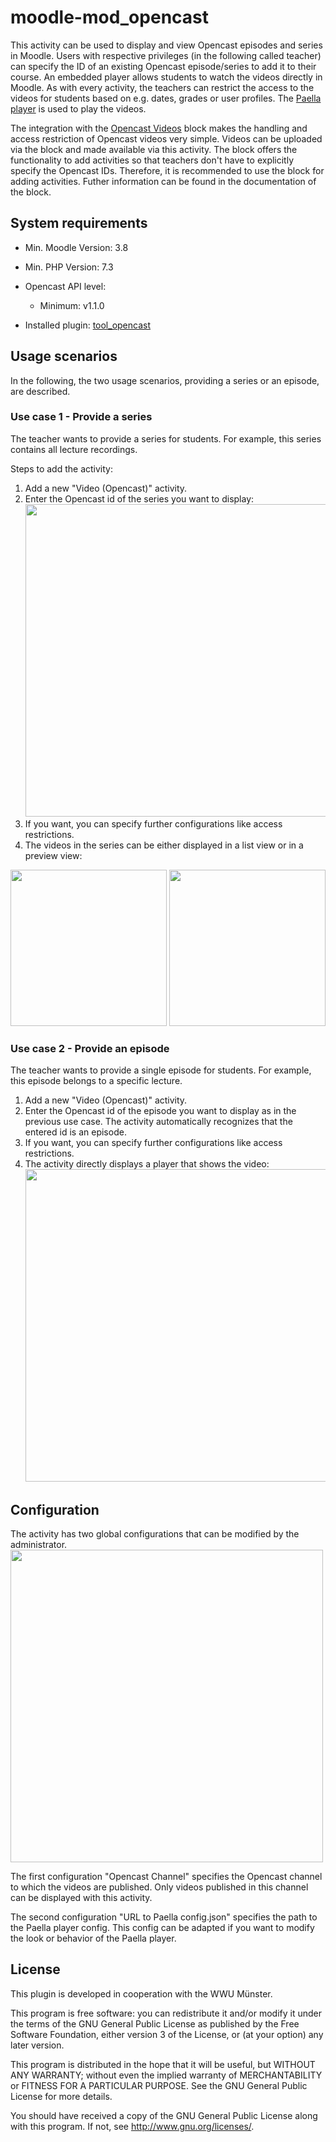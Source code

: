 moodle-mod_opencast
=====================
This activity can be used to display and view Opencast episodes and series in Moodle.
Users with respective privileges (in the following called teacher) can specify the ID of an existing Opencast 
episode/series to add it to their course. An embedded player allows students to watch the videos directly in Moodle. As with every activity, the teachers can restrict the access to the videos for students based on e.g. dates, grades or user profiles.
The <a href="https://github.com/polimediaupv/paella">Paella player</a> is used to play the videos.

The integration with the <a href="https://moodle.org/plugins/block_opencast">Opencast Videos</a> block makes the handling and access restriction of Opencast videos very simple. 
Videos can be uploaded via the block and made available via this activity. 
The block offers the functionality to add activities so that teachers don't have to explicitly specify the Opencast IDs.
Therefore, it is recommended to use the block for adding activities. Futher information can be found in the documentation of the block.

System requirements
------------------

* Min. Moodle Version: 3.8
* Min. PHP Version: 7.3  
* Opencast API level:
    * Minimum: v1.1.0

* Installed plugin: <a href="https://github.com/unirz-tu-ilmenau/moodle-tool_opencast">tool_opencast</a>

Usage scenarios
---------------
In the following, the two usage scenarios, providing a series or an episode, are described.

### Use case 1 - Provide a series ###
The teacher wants to provide a series for students. For example, this series contains all lecture recordings.

Steps to add the activity:
1. Add a new "Video (Opencast)" activity. 
2. Enter the Opencast id of the series you want to display:</br>
<img src="https://user-images.githubusercontent.com/28386141/115534096-b5df3e00-a297-11eb-86c4-f69da06b0038.PNG" width="500"></br>
3. If you want, you can specify further configurations like access restrictions.
4. The videos in the series can be either displayed in a list view or in a preview view:</br>
<img src="https://user-images.githubusercontent.com/28386141/115258489-523b0080-a131-11eb-9ac1-0819c9aee5a4.png" width="250">
<img src="https://user-images.githubusercontent.com/28386141/115258708-857d8f80-a131-11eb-81a4-4bdbc295f45e.png" width="250">


### Use case 2 - Provide an episode ###
The teacher wants to provide a single episode for students. For example, this episode belongs to a specific lecture.
1. Add a new "Video (Opencast)" activity.
2. Enter the Opencast id of the episode you want to display as in the previous use case. The activity automatically recognizes that the entered id is an episode.
3. If you want, you can specify further configurations like access restrictions.
4. The activity directly displays a player that shows the video:</br>
<img src="https://user-images.githubusercontent.com/28386141/115257347-4b5fbe00-a130-11eb-92b6-b3bd2f832972.png" width="500"></br>

Configuration
-------------
The activity has two global configurations that can be modified by the administrator.
<img src="https://user-images.githubusercontent.com/28386141/115534550-2f772c00-a298-11eb-98c9-70b3d62bd751.png" width="500"></br>

The first configuration "Opencast Channel" specifies the Opencast channel to which the videos are published. Only videos published in this channel can be displayed with this activity.

The second configuration "URL to Paella config.json" specifies the path to the Paella player config. This config can be adapted if you want to modify the look or behavior of the Paella player.




## License ##

This plugin is developed in cooperation with the WWU Münster.

This program is free software: you can redistribute it and/or modify it under
the terms of the GNU General Public License as published by the Free Software
Foundation, either version 3 of the License, or (at your option) any later
version.

This program is distributed in the hope that it will be useful, but WITHOUT ANY
WARRANTY; without even the implied warranty of MERCHANTABILITY or FITNESS FOR A
PARTICULAR PURPOSE.  See the GNU General Public License for more details.

You should have received a copy of the GNU General Public License along with
this program.  If not, see <http://www.gnu.org/licenses/>.
